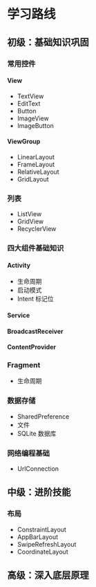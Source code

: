 # 学习路线

## 初级：基础知识巩固
### 常用控件
#### View
- TextView
- EditText
- Button
- ImageView
- ImageButton
#### ViewGroup
- LinearLayout
- FrameLayout
- RelativeLayout
- GridLayout
### 列表
- ListView
- GridView
- RecyclerView
### 四大组件基础知识
#### Activity
- 生命周期
- 启动模式
- Intent 标记位
#### Service
#### BroadcastReceiver
#### ContentProvider
### Fragment
- 生命周期

### 数据存储
- SharedPreference
- 文件
- SQLite 数据库

### 网络编程基础
- UrlConnection

## 中级：进阶技能
### 布局
- ConstraintLayout
- AppBarLayout
- SwipeRefreshLayout
- CoordinateLayout

## 高级：深入底层原理